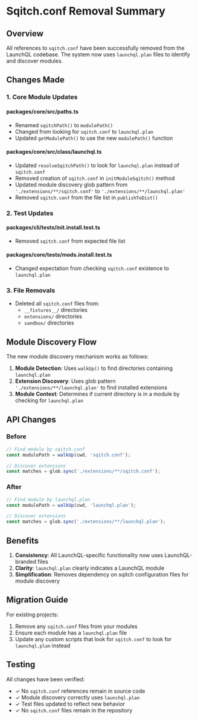 # Sqitch.conf Removal Summary

## Overview
All references to `sqitch.conf` have been successfully removed from the LaunchQL codebase. The system now uses `launchql.plan` files to identify and discover modules.

## Changes Made

### 1. Core Module Updates

#### packages/core/src/paths.ts
- Renamed `sqitchPath()` to `modulePath()`
- Changed from looking for `sqitch.conf` to `launchql.plan`
- Updated `getModulePath()` to use the new `modulePath()` function

#### packages/core/src/class/launchql.ts
- Updated `resolveSqitchPath()` to look for `launchql.plan` instead of `sqitch.conf`
- Removed creation of `sqitch.conf` in `initModuleSqitch()` method
- Updated module discovery glob pattern from `'./extensions/**/sqitch.conf'` to `'./extensions/**/launchql.plan'`
- Removed `sqitch.conf` from the file list in `publishToDist()`

### 2. Test Updates

#### packages/cli/__tests__/init.install.test.ts
- Removed `sqitch.conf` from expected file list

#### packages/core/__tests__/mods.install.test.ts
- Changed expectation from checking `sqitch.conf` existence to `launchql.plan`

### 3. File Removals
- Deleted all `sqitch.conf` files from:
  - `__fixtures__/` directories
  - `extensions/` directories
  - `sandbox/` directories

## Module Discovery Flow

The new module discovery mechanism works as follows:

1. **Module Detection**: Uses `walkUp()` to find directories containing `launchql.plan`
2. **Extension Discovery**: Uses glob pattern `'./extensions/**/launchql.plan'` to find installed extensions
3. **Module Context**: Determines if current directory is in a module by checking for `launchql.plan`

## API Changes

### Before
```typescript
// Find module by sqitch.conf
const modulePath = walkUp(cwd, 'sqitch.conf');

// Discover extensions
const matches = glob.sync('./extensions/**/sqitch.conf');
```

### After
```typescript
// Find module by launchql.plan
const modulePath = walkUp(cwd, 'launchql.plan');

// Discover extensions
const matches = glob.sync('./extensions/**/launchql.plan');
```

## Benefits

1. **Consistency**: All LaunchQL-specific functionality now uses LaunchQL-branded files
2. **Clarity**: `launchql.plan` clearly indicates a LaunchQL module
3. **Simplification**: Removes dependency on sqitch configuration files for module discovery

## Migration Guide

For existing projects:
1. Remove any `sqitch.conf` files from your modules
2. Ensure each module has a `launchql.plan` file
3. Update any custom scripts that look for `sqitch.conf` to look for `launchql.plan` instead

## Testing

All changes have been verified:
- ✓ No `sqitch.conf` references remain in source code
- ✓ Module discovery correctly uses `launchql.plan`
- ✓ Test files updated to reflect new behavior
- ✓ No `sqitch.conf` files remain in the repository